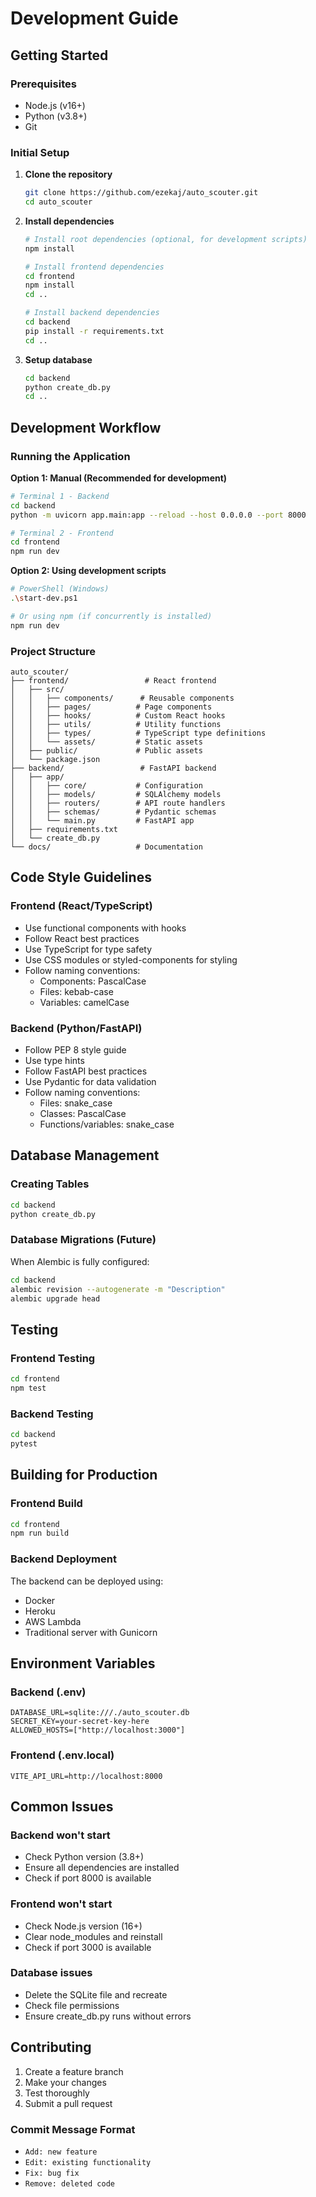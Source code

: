 # Development Guide

## Getting Started

### Prerequisites
- Node.js (v16+)
- Python (v3.8+)
- Git

### Initial Setup

1. **Clone the repository**
   ```bash
   git clone https://github.com/ezekaj/auto_scouter.git
   cd auto_scouter
   ```

2. **Install dependencies**
   ```bash
   # Install root dependencies (optional, for development scripts)
   npm install
   
   # Install frontend dependencies
   cd frontend
   npm install
   cd ..
   
   # Install backend dependencies
   cd backend
   pip install -r requirements.txt
   cd ..
   ```

3. **Setup database**
   ```bash
   cd backend
   python create_db.py
   cd ..
   ```

## Development Workflow

### Running the Application

**Option 1: Manual (Recommended for development)**
```bash
# Terminal 1 - Backend
cd backend
python -m uvicorn app.main:app --reload --host 0.0.0.0 --port 8000

# Terminal 2 - Frontend
cd frontend
npm run dev
```

**Option 2: Using development scripts**
```bash
# PowerShell (Windows)
.\start-dev.ps1

# Or using npm (if concurrently is installed)
npm run dev
```

### Project Structure

```
auto_scouter/
├── frontend/                 # React frontend
│   ├── src/
│   │   ├── components/      # Reusable components
│   │   ├── pages/          # Page components
│   │   ├── hooks/          # Custom React hooks
│   │   ├── utils/          # Utility functions
│   │   ├── types/          # TypeScript type definitions
│   │   └── assets/         # Static assets
│   ├── public/             # Public assets
│   └── package.json
├── backend/                 # FastAPI backend
│   ├── app/
│   │   ├── core/           # Configuration
│   │   ├── models/         # SQLAlchemy models
│   │   ├── routers/        # API route handlers
│   │   ├── schemas/        # Pydantic schemas
│   │   └── main.py         # FastAPI app
│   ├── requirements.txt
│   └── create_db.py
└── docs/                   # Documentation
```

## Code Style Guidelines

### Frontend (React/TypeScript)
- Use functional components with hooks
- Follow React best practices
- Use TypeScript for type safety
- Use CSS modules or styled-components for styling
- Follow naming conventions:
  - Components: PascalCase
  - Files: kebab-case
  - Variables: camelCase

### Backend (Python/FastAPI)
- Follow PEP 8 style guide
- Use type hints
- Follow FastAPI best practices
- Use Pydantic for data validation
- Follow naming conventions:
  - Files: snake_case
  - Classes: PascalCase
  - Functions/variables: snake_case

## Database Management

### Creating Tables
```bash
cd backend
python create_db.py
```

### Database Migrations (Future)
When Alembic is fully configured:
```bash
cd backend
alembic revision --autogenerate -m "Description"
alembic upgrade head
```

## Testing

### Frontend Testing
```bash
cd frontend
npm test
```

### Backend Testing
```bash
cd backend
pytest
```

## Building for Production

### Frontend Build
```bash
cd frontend
npm run build
```

### Backend Deployment
The backend can be deployed using:
- Docker
- Heroku
- AWS Lambda
- Traditional server with Gunicorn

## Environment Variables

### Backend (.env)
```env
DATABASE_URL=sqlite:///./auto_scouter.db
SECRET_KEY=your-secret-key-here
ALLOWED_HOSTS=["http://localhost:3000"]
```

### Frontend (.env.local)
```env
VITE_API_URL=http://localhost:8000
```

## Common Issues

### Backend won't start
- Check Python version (3.8+)
- Ensure all dependencies are installed
- Check if port 8000 is available

### Frontend won't start
- Check Node.js version (16+)
- Clear node_modules and reinstall
- Check if port 3000 is available

### Database issues
- Delete the SQLite file and recreate
- Check file permissions
- Ensure create_db.py runs without errors

## Contributing

1. Create a feature branch
2. Make your changes
3. Test thoroughly
4. Submit a pull request

### Commit Message Format
- `Add: new feature`
- `Edit: existing functionality`
- `Fix: bug fix`
- `Remove: deleted code`
